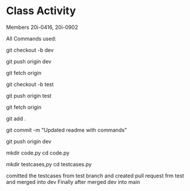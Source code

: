 # Class Activity
 Members 20i-0416, 20i-0902

 All Commands used:
 
  git checkout -b dev
 
  git push origin dev
  
  git fetch origin

   git checkout -b test
 
  git push origin test
  
  git fetch origin
  
  git add .
  
  git commit -m "Updated readme with commands"
  
  git push origin dev

  mkdir code.py
  cd code.py

  mkdir testcases,py
  cd testcases.py
  
comitted the testcases from test branch and created pull request frm test and merged into dev
 Finally after merged dev into main


